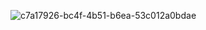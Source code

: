 
![c7a17926-bc4f-4b51-b6ea-53c012a0bdae](https://user-images.githubusercontent.com/117073425/209618224-cfc46fc3-dffa-4c4d-a34d-401d9f0425d7.jpg)
